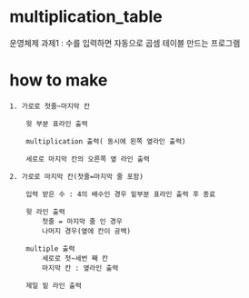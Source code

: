 # multiplication_table
운영체제 과제1 : 수를 입력하면 자동으로 곱셈 테이블 만드는 프로그램

# how to make
```
1. 가로로 첫줄~마지막 칸
	
	윗 부분 표라인 출력

	multiplication 출력( 동시에 왼쪽 옆라인 출력)

	세로로 마지막 칸의 오른쪽 옆 라인 출력

2. 가로로 마지막 칸(첫줄=마지막 줄 포함)

	입력 받은 수 : 4의 배수인 경우 밑부분 표라인 출력 후 종료

	윗 라인 출력
		첫줄 = 마지막 줄 인 경우
		나머지 경우(옆에 칸이 공백)

	multiple 출력
		세로로 첫~세번 째 칸
		마지막 칸 : 옆라인 출력

	제일 밑 라인 출력

```
